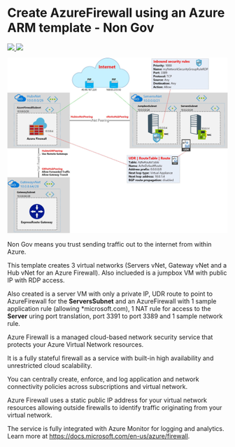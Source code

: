 # Create AzureFirewall using an Azure ARM template - Non Gov

<a href="https://portal.azure.com/#create/Microsoft.Template/uri/https%3A%2F%2Fraw.githubusercontent.com%2Fmarckean%2FAzureFirewall02%2Fmaster%2Fazuredeploy.json" target="_blank">
    <img src="http://azuredeploy.net/deploybutton.png"/>
</a>
<a href="http://armviz.io/#/?load=https%3A%2F%2Fraw.githubusercontent.com%2Fmarckean%2FAzureFirewall02%2Fmaster%2Fazuredeploy.json" target="_blank">
    <img src="http://armviz.io/visualizebutton.png"/>
</a>

<p style="text-align:center"><img src="AzureFirewall02.jpg" alt="Azure Firewall Hub & Spoke"></p>

Non Gov means you trust sending traffic out to the internet from within Azure. 

This template creates 3 virtual networks (Servers vNet, Gateway vNet and a Hub vNet for an Azure Firewall). Also inclueded is a jumpbox VM with public IP with RDP access.

Also created is a server VM with only a private IP, UDR route to point to AzureFirewall for the **ServersSubnet** and an AzureFirewall with 1 sample application rule (allowing *microsoft.com), 1 NAT rule for access to the **Server** uring port translation, port 3391 to port 3389 and 1 sample network rule.

Azure Firewall is a managed cloud-based network security service that protects your Azure Virtual Network resources.

It is a fully stateful firewall as a service with built-in high availability and unrestricted cloud scalability.

You can centrally create, enforce, and log application and network connectivity policies across subscriptions and virtual network.

Azure Firewall uses a static public IP address for your virtual network resources allowing outside firewalls to identify traffic originating from your virtual network.

The service is fully integrated with Azure Monitor for logging and analytics. Learn more at https://docs.microsoft.com/en-us/azure/firewall.